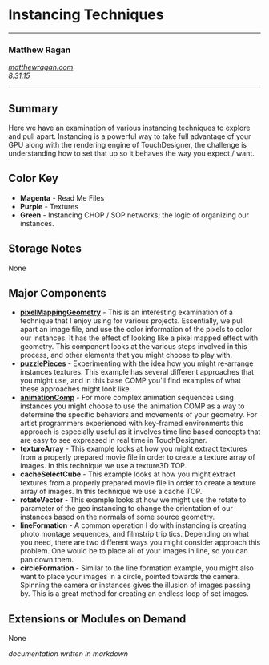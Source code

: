 # Instancing Techniques #
---

### Matthew Ragan ###
_[matthewragan.com](http://matthewragan.com)_  
_8.31.15_


---
## Summary ##
Here we have an examination of various instancing techniques to explore and pull apart. Instancing is a powerful way to take full advantage of your GPU along with the rendering engine of TouchDesigner, the challenge is understanding how to set that up so it behaves the way you expect / want. 


## Color Key ##
* **Magenta** - Read Me Files
* **Purple** - Textures
* **Green** - Instancing CHOP / SOP networks; the logic of organizing our instances. 

## Storage Notes ##
None


## Major Components ##
* **[pixelMappingGeometry](http://matthewragan.com/2015/08/18/advanced-instancing-pixel-mapping-geometry-touchdesigner/)** - This is an interesting examination of a technique that I enjoy using for various projects. Essentially, we pull apart an image file, and use the color information of the pixels to color our instances. It has the effect of looking like a pixel mapped effect with geometry. This component looks at the various steps involved in this process, and other elements that you might choose to play with.
* **[puzzlePieces](http://matthewragan.com/2015/08/26/advanced-instancing-puzzle-pieces-touchdesigner/)** - Experimenting with the idea how you might re-arrange instances textures. This example has several different approaches that you might use, and in this base COMP you'll find examples of what these approaches might look like.
* **[animationComp](http://matthewragan.com/2015/08/24/advanced-instancing-instancing-with-the-animation-comp-touchdesigner/)** - For more complex animation sequences using instances you might choose to use the animation COMP as a way to determine the specific behaviors and movements of your geometry. For artist programmers experienced with key-framed environments this approach is especially useful as it involves time line based concepts that are easy to see expressed in real time in TouchDesigner.
* **textureArray** - This example looks at how you might extract textures from a properly prepared movie file in order to create a texture array of images. In this technique we use a texture3D TOP.
* **cacheSelectCube** - This example looks at how you might extract textures from a properly prepared movie file in order to create a texture array of images. In this technique we use a cache TOP.
* **rotateVector** - This example looks at how we might use the rotate to parameter of the geo instancing to change the orientation of our instances based on the normals of some source geometry.
* **lineFormation** - A common operation I do with instancing is creating photo montage sequences, and filmstrip trip tics. Depending on what you need, there are two different ways you might consider approach this problem. One would be to place all of your images in line, so you can pan down them.
* **circleFormation** - Similar to the line formation example, you might also want to place your images in a circle, pointed towards the camera. Spinning the camera or instances gives the illusion of images passing by. This is a great method for creating an endless loop of set images.


## Extensions or Modules on Demand ##
None


_documentation written in markdown_